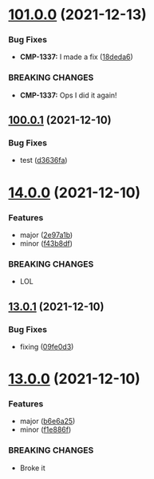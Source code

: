 # [101.0.0](https://github.com/alltidsemester/restrict-branch/compare/v100.0.1...v101.0.0) (2021-12-13)


### Bug Fixes

* **CMP-1337:** I made a fix ([18deda6](https://github.com/alltidsemester/restrict-branch/commit/18deda68342faed8513d1ad007fded4114fdba72))


### BREAKING CHANGES

* **CMP-1337:** Ops I did it again!



## [100.0.1](https://github.com/alltidsemester/restrict-branch/compare/v14.0.0...v100.0.1) (2021-12-10)


### Bug Fixes

* test ([d3636fa](https://github.com/alltidsemester/restrict-branch/commit/d3636fafa5629d2ea309e845c926135bd5b3bc14))



# [14.0.0](https://github.com/alltidsemester/restrict-branch/compare/v13.0.1...v14.0.0) (2021-12-10)


### Features

* major ([2e97a1b](https://github.com/alltidsemester/restrict-branch/commit/2e97a1be1bcff751f225adfddf03b802370e1244))
* minor ([f43b8df](https://github.com/alltidsemester/restrict-branch/commit/f43b8df5289332091f551b9aa1206417054290ac))


### BREAKING CHANGES

* LOL



## [13.0.1](https://github.com/alltidsemester/restrict-branch/compare/v13.0.0...v13.0.1) (2021-12-10)


### Bug Fixes

* fixing ([09fe0d3](https://github.com/alltidsemester/restrict-branch/commit/09fe0d3c4eb06ff7b9b590cbe41ae30e0c53fea9))



# [13.0.0](https://github.com/alltidsemester/restrict-branch/compare/v12.0.0...v13.0.0) (2021-12-10)


### Features

* major ([b6e6a25](https://github.com/alltidsemester/restrict-branch/commit/b6e6a250250579e4465f92afd7dcd03d7deee55c))
* minor ([f1e886f](https://github.com/alltidsemester/restrict-branch/commit/f1e886f71bc6aeee83c0a111ddefbc185ce6292b))


### BREAKING CHANGES

* Broke it



